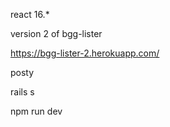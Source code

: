 react 16.\*

version 2 of bgg-lister

https://bgg-lister-2.herokuapp.com/

posty

rails s

npm run dev
